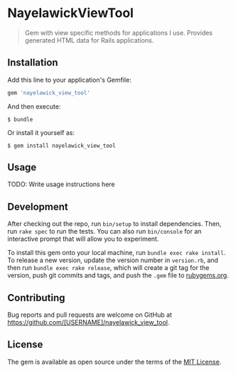 # NayelawickViewTool

> Gem with view specific methods for applications I use.
> Provides generated HTML data for Rails applications.

## Installation

Add this line to your application's Gemfile:

```ruby
gem 'nayelawick_view_tool'
```

And then execute:

    $ bundle

Or install it yourself as:

    $ gem install nayelawick_view_tool

## Usage

TODO: Write usage instructions here

## Development

After checking out the repo, run `bin/setup` to install dependencies. Then, run `rake spec` to run the tests. You can also run `bin/console` for an interactive prompt that will allow you to experiment.

To install this gem onto your local machine, run `bundle exec rake install`. To release a new version, update the version number in `version.rb`, and then run `bundle exec rake release`, which will create a git tag for the version, push git commits and tags, and push the `.gem` file to [rubygems.org](https://rubygems.org).

## Contributing

Bug reports and pull requests are welcome on GitHub at https://github.com/[USERNAME]/nayelawick_view_tool.

## License

The gem is available as open source under the terms of the [MIT License](https://opensource.org/licenses/MIT).
